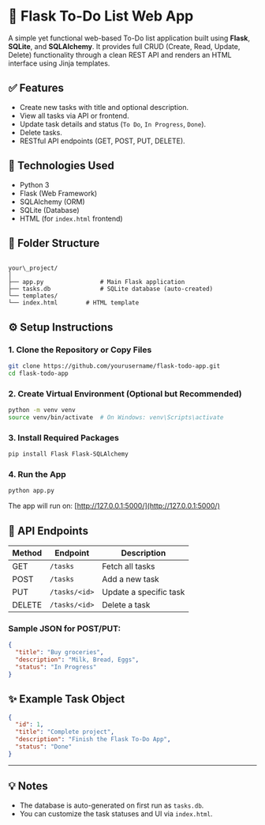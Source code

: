 # 📝 Flask To-Do List Web App

A simple yet functional web-based To-Do list application built using **Flask**, **SQLite**, and **SQLAlchemy**. It provides full CRUD (Create, Read, Update, Delete) functionality through a clean REST API and renders an HTML interface using Jinja templates.

## ✅ Features

- Create new tasks with title and optional description.
- View all tasks via API or frontend.
- Update task details and status (`To Do`, `In Progress`, `Done`).
- Delete tasks.
- RESTful API endpoints (GET, POST, PUT, DELETE).

## 🚀 Technologies Used

- Python 3
- Flask (Web Framework)
- SQLAlchemy (ORM)
- SQLite (Database)
- HTML (for `index.html` frontend)

## 📁 Folder Structure

```

your\_project/
│
├── app.py                # Main Flask application
├── tasks.db              # SQLite database (auto-created)
└── templates/
└── index.html        # HTML template

````

## ⚙️ Setup Instructions

### 1. Clone the Repository or Copy Files

```bash
git clone https://github.com/yourusername/flask-todo-app.git
cd flask-todo-app
````

### 2. Create Virtual Environment (Optional but Recommended)

```bash
python -m venv venv
source venv/bin/activate  # On Windows: venv\Scripts\activate
```

### 3. Install Required Packages

```bash
pip install Flask Flask-SQLAlchemy
```

### 4. Run the App

```bash
python app.py
```

The app will run on: [http://127.0.0.1:5000/](http://127.0.0.1:5000/)

## 🔄 API Endpoints

| Method | Endpoint      | Description            |
| ------ | ------------- | ---------------------- |
| GET    | `/tasks`      | Fetch all tasks        |
| POST   | `/tasks`      | Add a new task         |
| PUT    | `/tasks/<id>` | Update a specific task |
| DELETE | `/tasks/<id>` | Delete a task          |

### Sample JSON for POST/PUT:

```json
{
  "title": "Buy groceries",
  "description": "Milk, Bread, Eggs",
  "status": "In Progress"
}
```

## ✨ Example Task Object

```json
{
  "id": 1,
  "title": "Complete project",
  "description": "Finish the Flask To-Do App",
  "status": "Done"
}
```

---

## 💡 Notes

* The database is auto-generated on first run as `tasks.db`.
* You can customize the task statuses and UI via `index.html`.


